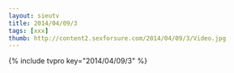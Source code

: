 ```yaml
--- 
layout: sieutv
title: 2014/04/09/3
tags: [xxx]
thumb: http://content2.sexforsure.com/2014/04/09/3/Video.jpg
---
```

{% include tvpro key="2014/04/09/3" %} 
